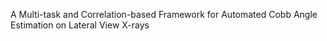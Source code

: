 A Multi-task and Correlation-based Framework for Automated Cobb Angle Estimation on Lateral View X-rays
